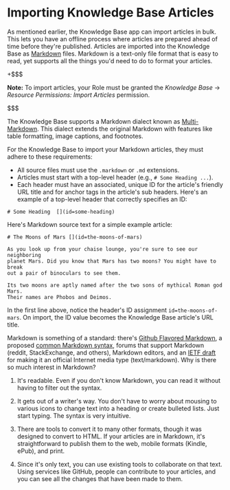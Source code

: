 # Importing Knowledge Base Articles [](id=importing-knowledge-base-articles)

As mentioned earlier, the Knowledge Base app can import articles in bulk. This 
lets you have an offline process where articles are prepared ahead of time 
before they're published. Articles are imported into the Knowledge Base as 
[Markdown](http://commonmark.org) 
files. Markdown is a text-only file format that is easy to read, yet supports 
all the things you'd need to do to format your articles. 

+$$$

**Note:** To import articles, your Role must be granted the *Knowledge Base* 
&rarr; *Resource Permissions: Import Articles* permission.

$$$

The Knowledge Base supports a Markdown dialect known as 
[Multi-Markdown](http://fletcher.github.io/MultiMarkdown-4/). 
This dialect extends the original Markdown with features like table formatting, 
image captions, and footnotes. 

For the Knowledge Base to import your Markdown articles, they must adhere to
these requirements: 

-   All source files must use the `.markdown` or `.md` extensions.
-   Articles must start with a top-level header (e.g., `# Some Heading ...`). 
-   Each header must have an associated, unique ID for the article's friendly 
    URL title and for anchor tags in the article's sub headers. Here's an 
    example of a top-level header that correctly specifies an ID: 

  `# Some Heading  [](id=some-heading)`

Here's Markdown source text for a simple example article: 

    # The Moons of Mars [](id=the-moons-of-mars)

    As you look up from your chaise lounge, you're sure to see our neighboring
    planet Mars. Did you know that Mars has two moons? You might have to break 
    out a pair of binoculars to see them.

    Its two moons are aptly named after the two sons of mythical Roman god Mars.
    Their names are Phobos and Deimos. 

In the first line above, notice the header's ID assignment
`id=the-moons-of-mars`. On import, the ID value becomes the Knowledge Base
article's URL title. 

Markdown is something of a standard: there's 
[Github Flavored Markdown](https://help.github.com/articles/github-flavored-markdown), 
a proposed 
[common Markdown syntax](http://www.commonmark.org), 
forums that support Markdown (reddit, StackExchange, and others), Markdown
editors, and an 
[IETF draft](https://tools.ietf.org/html/rfc7763) 
for making it an official Internet media type (text/markdown). Why is there so 
much interest in Markdown? 

1.  It's readable. Even if you don't know Markdown, you can read it without
    having to filter out the syntax. 

2.  It gets out of a writer's way. You don't have to worry about mousing to
    various icons to change text into a heading or create bulleted lists. Just 
    start typing. The syntax is very intuitive. 

3.  There are tools to convert it to many other formats, though it was designed 
    to convert to HTML. If your articles are in Markdown, it's straightforward 
    to publish them to the web, mobile formats (Kindle, ePub), and print. 

4.  Since it's only text, you can use existing tools to collaborate on that
    text. Using services like GitHub, people can contribute to your articles, 
    and you can see all the changes that have been made to them. 
